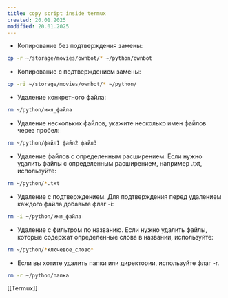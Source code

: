 ```yaml
---
title: copy script inside termux
created: 20.01.2025
modified: 20.01.2025
---
```

- Копирование без подтверждения замены:
```bash
cp -r ~/storage/movies/ownbot/* ~/python/ownbot
```

- Копирование с подтверждением замены:
```bash
cp -ri ~/storage/movies/ownbot/* ~/python/
```

- Удаление конкретного файла:
```bash
rm ~/python/имя_файла
```

- Удаление нескольких файлов, укажите несколько имен файлов через пробел:
```bash
rm ~/python/файл1 файл2 файл3
```

- Удаление файлов с определенным расширением. Если нужно удалить файлы с определенным расширением, например .txt, используйте:
```bash
rm ~/python/*.txt
```

- Удаление с подтверждением. Для подтверждения перед удалением каждого файла добавьте флаг -i:
```bash
rm -i ~/python/имя_файла
```

- Удаление с фильтром по названию. Если нужно удалить файлы, которые содержат определенные слова в названии, используйте:
```bash
rm ~/python/*ключевое_слово*
```

- Если вы хотите удалить папки или директории, используйте флаг -r.
```bash
rm -r ~/python/папка
```

[[Termux]]

